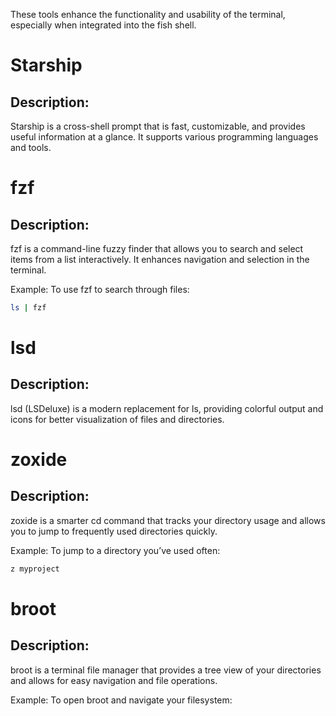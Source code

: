 These tools enhance the functionality and usability of the terminal, especially when integrated into the fish shell.


# Starship
## Description: 
Starship is a cross-shell prompt that is fast, customizable, and provides useful information at a glance. It supports various programming languages and tools.

# fzf
## Description: 
fzf is a command-line fuzzy finder that allows you to search and select items from a list interactively. It enhances navigation and selection in the terminal.

Example: To use fzf to search through files:

```bash
ls | fzf
```

# lsd
## Description: 
lsd (LSDeluxe) is a modern replacement for ls, providing colorful output and icons for better visualization of files and directories.

# zoxide
## Description: 
zoxide is a smarter cd command that tracks your directory usage and allows you to jump to frequently used directories quickly.

Example: To jump to a directory you’ve used often:

```bash
z myproject
```

# broot
## Description: 
broot is a terminal file manager that provides a tree view of your directories and allows for easy navigation and file operations.

Example: To open broot and navigate your filesystem:





